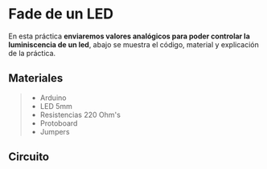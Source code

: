 # Fade de un LED

En esta práctica **enviaremos valores analógicos para poder controlar la luminiscencia de un led**, abajo se muestra el código, material y explicación de la práctica.

## Materiales 
> - Arduino
> - LED 5mm 
> - Resistencias 220 Ohm's 
> - Protoboard
> - Jumpers

## Circuito

<!--stackedit_data:
eyJoaXN0b3J5IjpbLTIxODA1NTEzMV19
-->